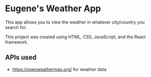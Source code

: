 # Eugene's Weather App

This app allows you to view the weather in whatever city/country you search for.

This project was created using HTML, CSS, JavaScript, and the React framework.

## APIs used

* https://openweathermap.org/ for weather data